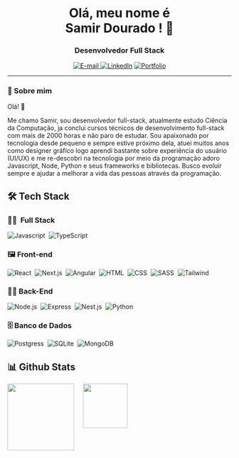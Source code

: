 <h1 align="center">
  Olá, meu nome é<br>Samir Dourado ! 🖖
</h1>


<h3 align="center">
  Desenvolvedor Full Stack
</h3>

<div align="center">
<p>
<a href="mailto:samir3500@gmail.com">
<img src="https://img.shields.io/badge/-email-020114?style=for-the-badge&amp;logo=microsoft-outlook&amp;logoColor=ffffff&amp;color:FFF" alt="E-mail">
</a>
<a href="https://www.linkedin.com/in/samirdourado"><img src="https://img.shields.io/badge/LinkedIn-0077B5?style=for-the-badge&logo=linkedin&logoColor=white" alt="LinkedIn"></a>
<a href="https://samirdouradoportfolio-lemon.vercel.app/"><img src="https://img.shields.io/badge/website-000000?style=for-the-badge&logo=About.me&logoColor=white" alt="Portfolio"></a></p>
</div>

---

### 🎯 Sobre mim

Olá! 🖖

Me chamo Samir, sou desenvolvedor full-stack, atualmente estudo Ciência da Computação, ja conclui cursos técnicos de desenvolvimento full-stack com mais de 2000 horas e não paro de estudar. Sou apaixonado por tecnologia desde pequeno e sempre estive próximo dela, atuei muitos anos como designer gráfico logo aprendi bastante sobre experiência do usuário (UI/UX) e me re-descobri na tecnologia por meio da programação adoro Javascript, Node, Python e seus frameworks e bibliotecas. Busco evoluir sempre e ajudar a melhorar a vida das pessoas através da programação.

## 🛠 Tech Stack

### 👩‍💻 &nbsp;Full Stack

![Javascript](https://img.shields.io/badge/JavaScript-F7DF1E?style=for-the-badge&logo=javascript&logoColor=black)&nbsp;
![TypeScript](https://img.shields.io/badge/TypeScript-007ACC?style=for-the-badge&logo=typescript&logoColor=white)&nbsp;

### 🖼️ Front-end

![React](https://img.shields.io/badge/React-20232A?style=for-the-badge&logo=react&logoColor=61DAFB)&nbsp;
![Next.js](https://img.shields.io/badge/Next.js-ffffff?style=for-the-badge&logo=vercel&logoColor=black)&nbsp;
![Angular](https://img.shields.io/badge/Angular-DD0031?style=for-the-badge&logo=angular&logoColor=white)&nbsp;
![HTML](https://img.shields.io/badge/HTML5-E34F26?style=for-the-badge&logo=html5&logoColor=white)&nbsp;
![CSS](https://img.shields.io/badge/CSS3-1572B6?style=for-the-badge&logo=css3&logoColor=white)&nbsp;
![SASS](https://img.shields.io/badge/Sass-CC6699?style=for-the-badge&logo=sass&logoColor=white)&nbsp;
![Tailwind](https://img.shields.io/badge/Tailwind_CSS-38B2AC?style=for-the-badge&logo=tailwind-css&logoColor=white)&nbsp;

### 👩‍💻 Back-End

![Node.js](https://img.shields.io/badge/Node.js-43853D?style=for-the-badge&logo=node.js&logoColor=white)&nbsp;
![Express](https://img.shields.io/badge/Express.js-404D59?style=for-the-badge)&nbsp;
![Nest.js](https://img.shields.io/badge/nest.js-E7ECEB?style=for-the-badge&logo=nest&Color=3D5A7A)&nbsp;
![Python](https://img.shields.io/badge/Python-14354C?style=for-the-badge&logo=python&logoColor=white)&nbsp;



### 🗄️ Banco de Dados

![Postgress](https://img.shields.io/badge/PostgreSQL-316192?style=for-the-badge&logo=postgresql&logoColor=white)&nbsp;
![SQLite](https://img.shields.io/badge/SQLite-07405E?style=for-the-badge&logo=sqlite&logoColor=white)&nbsp;
![MongoDB](https://img.shields.io/badge/MongoDB-4EA94B?style=for-the-badge&logo=mongodb&logoColor=white)&nbsp;


## 📊 Github Stats

<div class="statusCards">
    <img height="150em" src="https://github-readme-stats.vercel.app/api?username=samirdourado&show_icons=true&theme=light&include_all_commits=true&count_private=true"/>
    <img height="100em" src="https://github-readme-stats.vercel.app/api/top-langs/?username=samirdourado&theme=light&hide_border=false&&layout=compact"/><br>
</div>

<style>
  .statusCards {
    display:flex;
    gap: 1.25rem
  }
</style>
